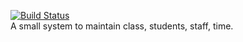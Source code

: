[![Build Status](https://dev.azure.com/johnpaulk/alpha/_apis/build/status/attendance-management-client?branchName=master)](https://dev.azure.com/johnpaulk/alpha/_build/latest?definitionId=1?branchName=master)  
A small system to maintain class, students, staff, time.
